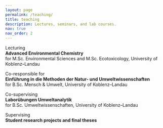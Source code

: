 ```yaml
---
layout: page
permalink: /teaching/
title: teaching
description: Lectures, seminars, and lab courses.
nav: true
nav_order: 2
---
```


Lecturing\
**Advanced Environmental Chemistry**\
for M.Sc. Environmental Sciences and M.Sc. Ecotoxicology, University of Koblenz–Landau

Co-responsible for\
**Einführung in die Methoden der Natur- und Umweltwissenschaften**\
for B.Sc. Mensch & Umwelt, University of Koblenz–Landau

Co-supervising\
**Laborübungen Umweltanalytik**\
for B.Sc. Umweltwissenschaften, University of Koblenz–Landau

Supervising\
**Student research projects and final theses**
